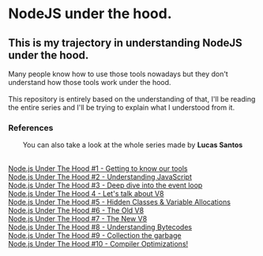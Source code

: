 # NodeJS under the hood.
## This is my trajectory in understanding NodeJS under the hood.

Many people know how to use those tools nowadays but they don't understand how those tools work under the hood.
<br/>
<br/>
This repository is entirely based on the understanding of that, I'll be reading the entire series and I'll be trying to explain what I understood from it.


### References 
<p align="center">You can also take a look at the whole series made by <b>Lucas Santos</b> <p/>

<br/>
<a href='https://dev.to/khaosdoctor/node-js-under-the-hood-1-getting-to-know-our-tools-1465'>Node.js Under The Hood #1 - Getting to know our tools<a>
<br/>
<a href='https://dev.to/_staticvoid/node-js-under-the-hood-2-understanding-javascript-48cn'>Node.js Under The Hood #2 - Understanding JavaScript<a>
<br/>
<a href='https://dev.to/_staticvoid/node-js-under-the-hood-3-deep-dive-into-the-event-loop-135d'>Node.js Under The Hood #3 - Deep dive into the event loop<a>
<br/>
<a href='https://dev.to/_staticvoid/node-js-under-the-hood-4-let-s-talk-about-v8-1eol'>Node.js Under The Hood 4 - Let's talk about V8<a>
<br/>
<a href='https://dev.to/_staticvoid/node-js-under-the-hood-5-hidden-classes-variable-allocations-1244'>Node.js Under The Hood #5 - Hidden Classes & Variable Allocations<a>
<br/>
<a href='https://dev.to/_staticvoid/node-js-under-the-hood-6-the-old-v8-34hm'>Node.js Under The Hood #6 - The Old V8<a>
<br/>
<a href='https://dev.to/_staticvoid/node-js-under-the-hood-7-the-new-v8-4gd6'>Node.js Under The Hood #7 - The New V8<a>
 <br/>
 <a href='https://dev.to/_staticvoid/node-js-under-the-hood-8-oh-the-bytecodes-1p6p'>Node.js Under The Hood #8 - Understanding Bytecodes<a>
<br/>
<a href='https://dev.to/_staticvoid/node-js-under-the-hood-9-collecting-the-garbage-772'>Node.js Under The Hood #9 - Collection the garbage<a>
<br/>
<a href='https://dev.to/_staticvoid/node-js-under-the-hood-10-compiler-optimizations-5dol'>Node.js Under The Hood #10 - Compiler Optimizations!<a>
